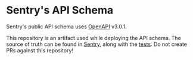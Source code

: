 # Sentry's API Schema

Sentry's public API schema uses [OpenAPI](https://swagger.io/specification/) v3.0.1.

This repository is an artifact used while deploying the API schema. The source of truth can be found in [Sentry](https://github.com/getsentry/sentry/tree/master/api-docs), along with the [tests](https://github.com/getsentry/sentry/tree/master/tests/apidocs). Do not create PRs against this repository!
